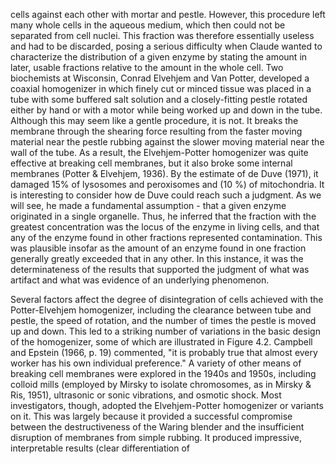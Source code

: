 cells against each other with mortar and pestle. However, this procedure left many whole cells in the aqueous medium, which then could not be separated from cell nuclei. This fraction was therefore essentially useless and had to be discarded, posing a serious difficulty when Claude wanted to characterize the distribution of a given enzyme by stating the amount in later, usable fractions relative to the amount in the whole cell. Two biochemists at Wisconsin, Conrad Elvehjem and Van Potter, developed a coaxial homogenizer in which finely cut or minced tissue was placed in a tube with some buffered salt solution and a closely-fitting pestle rotated either by hand or with a motor while being worked up and down in the tube. Although this may seem like a gentle procedure, it is not. It breaks the membrane through the shearing force resulting from the faster moving material near the pestle rubbing against the slower moving material near the wall of the tube. As a result, the Elvehjem-Potter homogenizer was quite effective at breaking cell membranes, but it also broke some internal membranes (Potter \& Elvehjem, 1936). By the estimate of de Duve (1971), it damaged 15\% of lysosomes and peroxisomes and \(10 \%\) of mitochondria. It is interesting to consider how de Duve could reach such a judgment. As we will see, he made a fundamental assumption - that a given enzyme originated in a single organelle. Thus, he inferred that the fraction with the greatest concentration was the locus of the enzyme in living cells, and that any of the enzyme found in other fractions represented contamination. This was plausible insofar as the amount of an enzyme found in one fraction generally greatly exceeded that in any other. In this instance, it was the determinateness of the results that supported the judgment of what was artifact and what was evidence of an underlying phenomenon.

Several factors affect the degree of disintegration of cells achieved with the Potter-Elvehjem homogenizer, including the clearance between tube and pestle, the speed of rotation, and the number of times the pestle is moved up and down. This led to a striking number of variations in the basic design of the homogenizer, some of which are illustrated in Figure 4.2. Campbell and Epstein (1966, p. 19) commented, "it is probably true that almost every worker has his own individual preference." A variety of other means of breaking cell membranes were explored in the 1940s and 1950s, including colloid mills (employed by Mirsky to isolate chromosomes, as in Mirsky \& Ris, 1951), ultrasonic or sonic vibrations, and osmotic shock. Most investigators, though, adopted the Elvehjem-Potter homogenizer or variants on it. This was largely because it provided a successful compromise between the destructiveness of the Waring blender and the insufficient disruption of membranes from simple rubbing. It produced impressive, interpretable results (clear differentiation of
